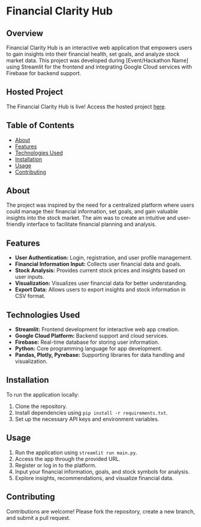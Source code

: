 # Financial Clarity Hub

## Overview
Financial Clarity Hub is an interactive web application that empowers users to gain insights into their financial health, set goals, and analyze stock market data. This project was developed during [Event/Hackathon Name] using Streamlit for the frontend and integrating Google Cloud services with Firebase for backend support.

## Hosted Project
The Financial Clarity Hub is live! Access the hosted project [here](https://trikcode-financial-insights-main-nv7cxi.streamlit.app/).


## Table of Contents
- [About](#about)
- [Features](#features)
- [Technologies Used](#technologies-used)
- [Installation](#installation)
- [Usage](#usage)
- [Contributing](#contributing)

## About
The project was inspired by the need for a centralized platform where users could manage their financial information, set goals, and gain valuable insights into the stock market. The aim was to create an intuitive and user-friendly interface to facilitate financial planning and analysis.

## Features
- **User Authentication:** Login, registration, and user profile management.
- **Financial Information Input:** Collects user financial data and goals.
- **Stock Analysis:** Provides current stock prices and insights based on user inputs.
- **Visualization:** Visualizes user financial data for better understanding.
- **Export Data:** Allows users to export insights and stock information in CSV format.

## Technologies Used
- **Streamlit:** Frontend development for interactive web app creation.
- **Google Cloud Platform:** Backend support and cloud services.
- **Firebase:** Real-time database for storing user information.
- **Python:** Core programming language for app development.
- **Pandas, Plotly, Pyrebase:** Supporting libraries for data handling and visualization.

## Installation
To run the application locally:
1. Clone the repository.
2. Install dependencies using `pip install -r requirements.txt`.
3. Set up the necessary API keys and environment variables.

## Usage
1. Run the application using `streamlit run main.py`.
2. Access the app through the provided URL.
3. Register or log in to the platform.
4. Input your financial information, goals, and stock symbols for analysis.
5. Explore insights, recommendations, and visualize financial data.

## Contributing
Contributions are welcome! Please fork the repository, create a new branch, and submit a pull request.

